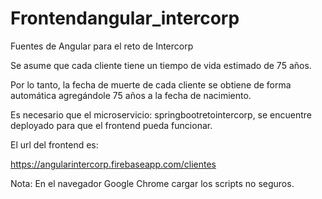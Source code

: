 # Frontendangular_intercorp
Fuentes de Angular para el reto de Intercorp

Se asume que cada cliente tiene un tiempo de vida estimado de 75 años.

Por lo tanto, la fecha de muerte de cada cliente se obtiene de forma automática agregándole 75 años a la fecha de nacimiento.

Es necesario que el microservicio: springbootretointercorp, se encuentre deployado para que el frontend pueda funcionar.

El url del frontend es:

https://angularintercorp.firebaseapp.com/clientes


Nota:
En el navegador Google Chrome cargar los scripts no seguros.
